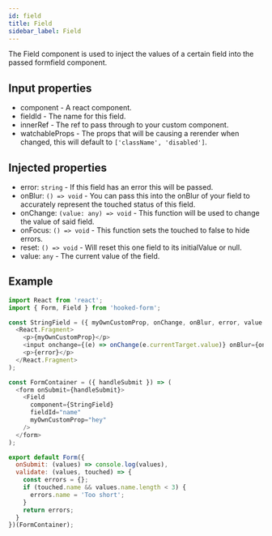 ```yaml
---
id: field
title: Field
sidebar_label: Field
---
```


The Field component is used to inject the values of a certain field into the passed formfield component.

## Input properties

- component - A react component.
- fieldId - The name for this field.
- innerRef - The ref to pass through to your custom component.
- watchableProps - The props that will be causing a rerender when changed, this will
  default to `['className', 'disabled']`.

## Injected properties

- error: `string` - If this field has an error this will be passed.
- onBlur: `() => void` - You can pass this into the onBlur of your field to accurately represent the touched status of this field.
- onChange: `(value: any) => void` - This function will be used to change the value of said field.
- onFocus: `() => void` - This function sets the touched to false to hide errors.
- reset: `() => void` - Will reset this one field to its initialValue or null.
- value: `any` - The current value of the field.

## Example

```js
import React from 'react';
import { Form, Field } from 'hooked-form';

const StringField = ({ myOwnCustomProp, onChange, onBlur, error, value }) => (
  <React.Fragment>
    <p>{myOwnCustomProp}</p>
    <input onchange={(e) => onChange(e.currentTarget.value)} onBlur={onBlur} value={value} />
    <p>{error}</p>
  </React.Fragment>
);

const FormContainer = ({ handleSubmit }) => (
  <form onSubmit={handleSubmit}>
    <Field
      component={StringField}
      fieldId="name"
      myOwnCustomProp="hey"  
    />
  </form>
);

export default Form({
  onSubmit: (values) => console.log(values),
  validate: (values, touched) => {
    const errors = {};
    if (touched.name && values.name.length < 3) {
      errors.name = 'Too short';
    }
    return errors;
  }
})(FormContainer);
```
